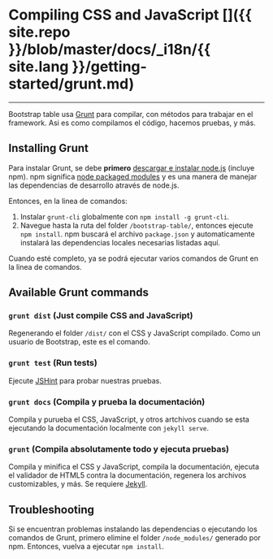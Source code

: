 # Compiling CSS and JavaScript []({{ site.repo }}/blob/master/docs/_i18n/{{ site.lang }}/getting-started/grunt.md)

---

Bootstrap table usa [Grunt](https://gruntjs.com/) para compilar, con métodos para trabajar en el framework. Asi es como compilamos el código, hacemos pruebas, y más.

## Installing Grunt

Para instalar Grunt, se debe **primero** [descargar e instalar node.js](https://nodejs.org/download/) (incluye npm). npm significa [node packaged modules](https://npmjs.org/) y es una manera de manejar las dependencias de desarrollo através de node.js.

Entonces, en la linea de comandos:

1. Instalar `grunt-cli` globalmente con `npm install -g grunt-cli`.
2. Navegue hasta la ruta del folder `/bootstrap-table/`, entonces ejecute `npm install`. npm buscará el archivo `package.json` y automaticamente instalará las dependencias locales necesarias listadas aquí.

Cuando esté completo, ya se podrá ejecutar varios comandos de Grunt en la linea de comandos.

## Available Grunt commands

### `grunt dist` (Just compile CSS and JavaScript)

Regenerando el folder `/dist/` con el CSS y JavaScript compilado. Como un usuario de Bootstrap, este es el comando.

### `grunt test` (Run tests)

Ejecute [JSHint](https://jshint.com/) para probar nuestras pruebas.

### `grunt docs` (Compila y prueba la documentación)

Compila y purueba el CSS, JavaScript, y otros artchivos cuando se esta ejecutando la documentación localmente con `jekyll serve`.

### `grunt` (Compila absolutamente todo y ejecuta pruebas)

Compila y minifica el CSS y JavaScript, compila la documentación, ejecuta el validador de HTML5 contra la documentación, regenera los archivos customizables, y más. Se requiere [Jekyll](https://jekyllrb.com/docs/installation/).

## Troubleshooting

Si se encuentran problemas instalando las dependencias o ejecutando los comandos de Grunt, primero elimine el folder `/node_modules/` generado por npm. Entonces, vuelva a ejecutar `npm install`.